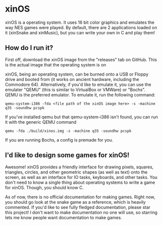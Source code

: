 # xinOS
xinOS is a operating system. It uses 16 bit color graphics and emulates the way NES games were played. By default, there are 2 applications loaded on it (xinSnake and xinMusic), but you can write your own in C and play them!

## How do I run it?
First off, download the xinOS image from the "releases" tab on GitHub. This is the actual image that the operating system is on

xinOS, being an operating system, can be burned onto a USB or Floppy drive and booted from (it works on ancient hardware, including the Commodore 64). Alternatively, if you'd like to emulate it, you can use the emulater "QEMU" (this is similar to VirtualBox or VMWare) or "Bochs". QEMU is the preferred emulator. To emulate it, run the following command:

```
qemu-system-i386 -fda <file path of the xinOS image here> -s -machine q35 -soundhw pcspk
```

If you've installed qemu but that qemu-system-i386 isn't found, you can run it with the generic QEMU command

```
qemu -fda ./build/xinos.img -s -machine q35 -soundhw pcspk
```

If you are running Bochs, a config is premade for you.

## I'd like to design some games for xinOS!
Awesome! xinOS provides a friendly interface for drawing pixels, squares, triangles, circles, and other geometric shapes (as well as text) onto the screen, as well as an interface for IO tasks, keyboards, and other tasks. You don't need to know a single thing about operating systems to write a game for xinOS. Though, you should know C.

As of now, there is no official documentation for making games. Right now, you should go look at the snake game as a reference, which is heavily commented. If you'd like to see fully fledged documentation, please star this project! I don't want to make documentation no one will use, so starring lets me know people want documentation to make games.